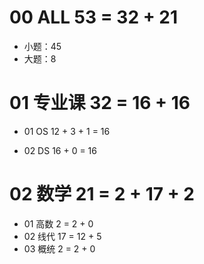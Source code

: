 # 00 ALL 53 = 32 + 21

* 小题：45
* 大题：8



# 01 专业课 32 =  16 + 16  

* 01 OS 12 + 3 + 1 = 16

* 02 DS 16 + 0 = 16



# 02 数学 21 = 2 + 17 + 2

* 01 高数 2 = 2 + 0
* 02 线代 17 = 12 + 5
* 03 概统 2 = 2 + 0